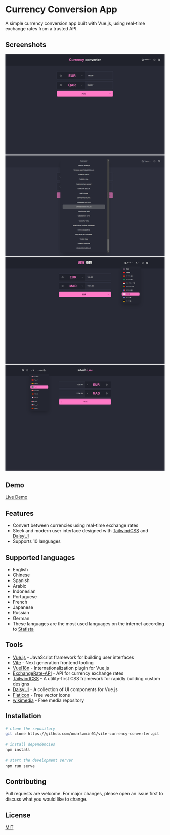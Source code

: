 # Currency Conversion App

A simple currency conversion app built with Vue.js, using real-time exchange rates from a trusted API.

## Screenshots

![screenshot1](https://github.com/omarlamin01/vite-currency-converter/blob/f18bf57017970623cc424638c6ae60a98ae25935/public/images/Screenshot%20(47).png)
![screenshot2](https://github.com/omarlamin01/vite-currency-converter/blob/f18bf57017970623cc424638c6ae60a98ae25935/public/images/Screenshot%20(48).png)
![screenshot3](https://github.com/omarlamin01/vite-currency-converter/blob/0d6f3ea4ea0bc9ed42245d09b8be9894bebbcf33/public/images/Screenshot%20(51).png)
![screenshot4](https://github.com/omarlamin01/vite-currency-converter/blob/0d6f3ea4ea0bc9ed42245d09b8be9894bebbcf33/public/images/Screenshot%20(52).png)

## Demo

[Live Demo](https://vite-currency-converter.vercel.app/)

## Features

- Convert between currencies using real-time exchange rates
- Sleek and modern user interface designed with [TailwindCSS](https://tailwindcss.com/)
  and [DaisyUI](https://daisyui.com/)
- Supports 10 languages

## Supported languages

- English
- Chinese
- Spanish
- Arabic
- Indonesian
- Portuguese
- French
- Japanese
- Russian
- German
- These languages are the most used languages on the internet according to [Statista](https://www.statista.com/statistics/262946/share-of-the-most-common-languages-on-the-internet/#:~:text=As%20of%20January%202020%2C%20English%20was%20the%20most,was%20ranked%20second%20with%20a%2019.4%20percent%20share)

## Tools

- [Vue.js](https://vuejs.org/) - JavaScript framework for building user interfaces
- [Vite](https://vitejs.dev/) - Next generation frontend tooling
- [VueI18n](https://kazupon.github.io/vue-i18n/) - Internationalization plugin for Vue.js
- [ExchangeRate-API](https://www.exchangerate-api.com/) - API for currency exchange rates
- [TailwindCSS](https://tailwindcss.com/) - A utility-first CSS framework for rapidly building custom designs
- [DaisyUI](https://daisyui.com/) - A collection of UI components for Vue.js
- [Flaticon](https://www.flaticon.com/) - Free vector icons
- [wikimedia](https://commons.wikimedia.org/wiki/Main_Page) - Free media repository

## Installation

```bash
# clone the repository
git clone https://github.com/omarlamin01/vite-currency-converter.git

# install dependencies
npm install

# start the development server
npm run serve
```

## Contributing

Pull requests are welcome. For major changes, please open an issue first to discuss what you would like to change.

## License

[MIT](https://choosealicense.com/licenses/mit/)

